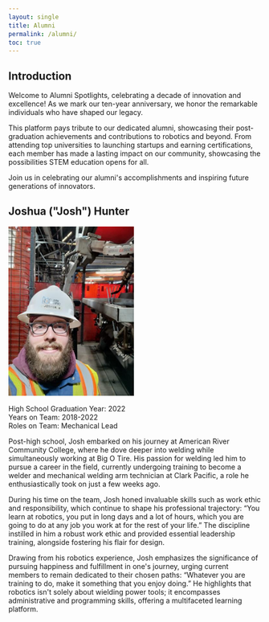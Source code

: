 ```yaml
---
layout: single
title: Alumni
permalink: /alumni/
toc: true
---
```


## Introduction
Welcome to Alumni Spotlights, celebrating a decade of innovation and excellence! As we mark our ten-year anniversary, we honor the remarkable individuals who have shaped our legacy.

This platform pays tribute to our dedicated alumni, showcasing their post-graduation achievements and contributions to robotics and beyond. From attending top universities to launching startups and earning certifications, each member has made a lasting impact on our community, showcasing the possibilities STEM education opens for all.

Join us in celebrating our alumni's accomplishments and inspiring future generations of innovators.

## Joshua ("Josh") Hunter

<img src="/images/Alumni/JoshH-at-Clark-Pacific.jpg" alt="Josh working at Clark Pacific" style="width: 250px;" />

High School Graduation Year: 2022                                                                                                                                             
Years on Team: 2018-2022                                                                                                                                                    
Roles on Team: Mechanical Lead

Post-high school, Josh embarked on his journey at American River Community College, where he dove deeper into welding while simultaneously working at Big O Tire. His passion for welding led him to pursue a career in the field, currently undergoing training to become a welder and mechanical welding arm technician at Clark Pacific, a role he enthusiastically took on just a few weeks ago.

During his time on the team, Josh honed invaluable skills such as work ethic and responsibility, which continue to shape his professional trajectory: “You learn at robotics, you put in long days and a lot of hours, which you are going to do at any job you work at for the rest of your life.” The discipline instilled in him a robust work ethic and provided essential leadership training, alongside fostering his flair for design.

Drawing from his robotics experience, Josh emphasizes the significance of pursuing happiness and fulfillment in one's journey, urging current members to remain dedicated to their chosen paths: “Whatever you are training to do, make it something that you enjoy doing.” He highlights that robotics isn't solely about wielding power tools; it encompasses administrative and programming skills, offering a multifaceted learning platform.


